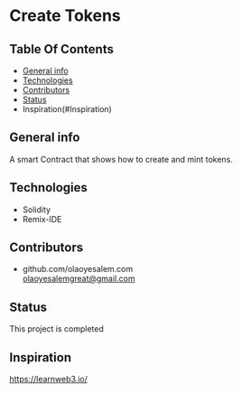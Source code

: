 # Create Tokens

## **Table Of Contents**

* [General info](#general-info)
* [Technologies](#technologies)
* [Contributors](#contributors)
* [Status](#status)
* Inspiration(#Inspiration)

## General info
A smart Contract that shows how to create and mint tokens.
## Technologies
* Solidity
* Remix-IDE


## Contributors

* github.com/olaoyesalem.com
<br>  olaoyesalemgreat@gmail.com



## Status
This project is completed

## Inspiration
https://learnweb3.io/


